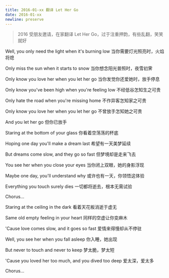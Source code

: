```yaml
---
title: 2016-01-xx 翻译 Let Her Go
date: 2016-01-xx
newline: preserve
---
```


> 2016 受朋友邀请，在家翻译 Let Her Go，过于注重押韵，有些乱翻，笑笑就好

Well, you only need the light when it's burning low
当你需要灯光照亮时，火焰将熄

Only miss the sun when it starts to snow
当你想念阳光普照时，夜雪初霁

Only know you love her when you let her go
当你发觉你还爱她时，放手停息

Only know you've been high when you're feeling low
不经低谷怎知生之可贵

Only hate the road when you're missing home
不作异客怎知家之可贵

Only know you love her when you let her go
不曾放手怎知她之可贵

And you let her go
但你已放手

Staring at the bottom of your glass
你看着空荡荡的杯底

Hoping one day you'll make a dream last
希望有一天美梦延续

But dreams come slow, and they go so fast
但梦境却是走来飞去

You see her when you close your eyes
当你闭上双眼，她的身影浮现

Maybe one day, you'll understand why
或许也有一天，你领悟这体验

Everything you touch surely dies
一切都将逝去，根本无需试验

Chorus...

Staring at the ceiling in the dark
看着天花板消逝于虚无

Same old empty feeling in your heart
同样的空虚让你变麻木

'Cause love comes slow, and it goes so fast
爱情来得慢却从不停驻

Well, you see her when you fall asleep
你入睡，她出现

But never to touch and never to keep
梦太脆，梦太短

'Cause you loved her too much, and you dived too deep
爱太深，爱太多

Chorus...
